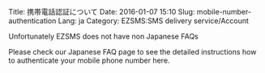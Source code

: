 Title: 携帯電話認証について
Date: 2016-01-07 15:10
Slug: mobile-number-authentication
Lang: ja
Category: EZSMS:SMS delivery service/Account

Unfortunately EZSMS does not have non Japanese FAQs

Please check our Japanese FAQ page to see the detailed instructions how to authenticate your mobile phone number here.